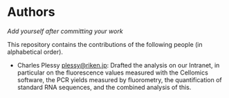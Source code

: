 Authors
=======

_Add yourself after committing your work_

This repository contains the contributions of the following people
(in alphabetical order).

 * Charles Plessy <plessy@riken.jp>: Drafted the analysis on our Intranet, in
   particular on the fluorescence values measured with the Cellomics software,
   the PCR yields measured by fluorometry, the quantification of standard RNA
   sequences, and the combined analysis of this.
